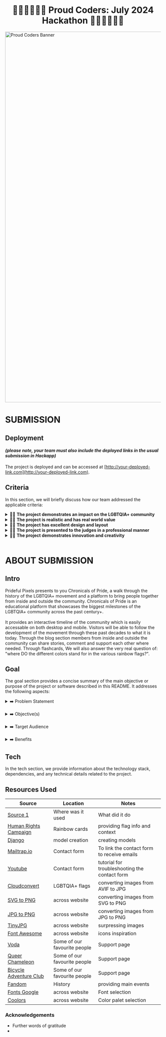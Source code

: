 <h1 align="center"><strong>🏳️‍🌈🏳️‍🌈🏳️‍🌈 Proud Coders: July 2024 Hackathon 🏳️‍🌈🏳️‍🌈🏳️‍🌈</strong>

</h1>

<img src="https://res.cloudinary.com/djdefbnij/image/upload/v1718956326/Untitled_design_1_rlpfyv.png" alt="Proud Coders Banner" width="1200"/>

# SUBMISSION

## Deployment

#### _(please note, your team must also include the deployed links in the usual submission in Hackapp)_

The project is deployed and can be accessed at [http://your-deployed-link.com](http://your-deployed-link.com).

## Criteria

In this section, we will briefly discuss how our team addressed the applicable criteria:

<details>
<summary>🏳️‍🌈 <strong>The project demonstrates an impact on the LGBTQIA+ community</strong></summary>
Much of the challenges faced by the LGBTQIA+ community is being misunderstood. This platform tries to remedy that. The goal is to educates about the communities history, it's most important milestones and provides a place and communicate to people from the community itself.
<br>
<br>
</details>

<details>
<summary>🏳️‍🌈 <strong>The project is realistic and has real world value</strong></summary>
The base of the platform lies in the LGBTQIA+ history which is outlined on a timeline/history page. The creation of which will take some initial time. But ones set up it will be set. The real world value can be found in the educational piece and bringing together from within the LGBTQIA+ community, as well as from outside the community by sharing stories and experiences in the blog section.
<br>
<br>
</details>
   
<details>
<summary>🏳️‍🌈 <strong>The project has excellent design and layout</strong></summary>
For the design and layout we have tried to stay close to the different flags the community has waved over the years and which are still used to this day. Important to the choices in layout, is the combination of compatibality on both desktop and mobile.
<br>
<br>
</details>

<details>
<summary>🏳️‍🌈 <strong>The project is presented to the judges in a professional manner</strong></summary>
TBD
<br>
<br>
</details>

<details>
<summary>🏳️‍🌈 <strong>The project demonstrates innovation and creativity</strong></summary>
<br>
Current innovation/creativity
<ul>
<li>interactive timeline (with clickable entries)</li>
<li>interactive blog posts</li>
<li>easily accessable on both desktop/mobile</li>
<li>[benched] it provides a help section for community members in need</li>
<li>[benched] a listing of important media which can be found online</li>
<li>[benched] section showcasing relevant current/recent news articles</li>
</ul>
</details>
<br>

# ABOUT SUBMISSION

## Intro

Prideful Pixels presents to you Chronicals of Pride, a walk through the history of the LGBTQIA+ movement and a platform to bring people together from inside and outside the community. Chronicals of Pride is an educational platform that showcases the biggest milestones of the LGBTQIA+ community across the past century+.<br>
<br>
It provides an interactive timeline of the community which is easily accessable on both desktop and mobile. Visitors will be able to follow the development of the movement through these past decades to what it is today. Through the blog section members from inside and outside the community can share stories, comment and support each other where needed. Through flashcards, We will also answer the very real question of: "where DO the different colors stand for in the various rainbow flags?". 

## Goal

The goal section provides a concise summary of the main objective or purpose of the project or software described in this README. It addresses the following aspects:
<br>
<details>
<summary>➡️ Problem Statement</summary>
Being misunderstood is one of the main challenges of the LGBTQIA+ community. The flipside of that coin is being misinformed or not informed enough. We need to design a platform that bridges this knowledge gap and bring together from inside and outside the community.
</details>
<br>

<details>
<summary>➡️ Objective(s)</summary>
  <ul>
  <li>easy to access (desktop and mobile)</li>
  <li>provide relevant information</li>
  <li>includes an element of fun</li>
  <li>allows for interactivity between visitors/readers</li>
  </ul>
</details>
<br>

<details>
<summary>➡️ Target Audience</summary>
Chronicles of Pride is mostly for a "cold audience". People that do not necessarily know too much the LGBTQIA+ history but that are open to learn in an easy/compacted way. At the same time we aim for people from the LGBTQIA+ community that are willing to share their experiences and share them to educate.
</details>
<br>

<details>
<summary>➡️ Benefits</summary>
Chronicles of Pride provides an easy and accessable way to learn about LGBTQIA+'s history, some fun flag facts and interact with people from the community. It is purposefully low key with the intend to lower any boundries that may exist.
</details>

## Tech

In the tech section, we provide information about the technology stack, dependencies, and any technical details related to the project.

## Resources Used

| Source | Location | Notes |
| --- | --- | --- |
| [Source 1](https://www.google.com/) | Where was it used | What did it do |
| [Human Rights Campaign](https://www.hrc.org/resources/lgbtq-pride-flags) | Rainbow cards | providing flag info and context |
| [Django](https://docs.djangoproject.com/en/4.2/topics/db/models/) | model creation | creating models |
| [Mailtrap.io](https://mailtrap.io/) | Contact form | To link the contact form to receive emails |
| [Youtube](https://www.youtube.com/watch?v=dnhEnF7_RyM) | Contact form | tutorial for troubleshooting the contact form |
| [Cloudconvert](https://cloudconvert.com/avif-to-jpg) | LGBTQIA+ flags | converting images from AVIF to JPG |
| [SVG to PNG](https://svgtopng.com/) | across website | converting images from SVG to PNG |
| [JPG to PNG](https://jpg2png.com/) | across website| converting images from JPG to PNG |
| [TinyJPG](https://tinyjpg.com/) | across website | surpressing images |
| [Font Awesome](https://fontawesome.com/) | across website | icons inspiration |
| [Voda](https://www.voda.co/) | Some of our favourite people | Support page |
| [Queer Chameleon](https://www.youtube.com/@queeeerchameleon) | Some of our favourite people | Support page |
| [Bicycle Adventure Club](https://bicycleadventureclub.co.uk/) | Some of our favourite people | Support page |
| [Fandom](https://lgbtqia.fandom.com/wiki/LGBTQIA%2B_Wiki) | History | providing main events |
| [Fonts Google](https://fonts.google.com/ ) | across website | Font selection |
| [Coolors](https://coolors.co/) | across website | Color palet selection |

### Acknowledgements

- Further words of gratitude
- 